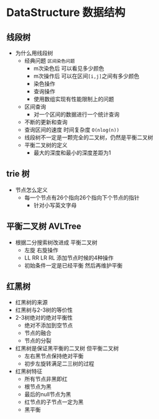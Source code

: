 # DataStructure 数据结构

## 线段树
- 为什么用线段树
    - 经典问题 `区间染色问题`
        - m次染色后 可以看见多少颜色
        - m次操作后 可以在区间`[i,j]`之间有多少颜色
        - 染色操作
        - 查询操作
        - 使用数组实现有性能限制上的问题
    - 区间查询
        - 对一个区间的数据进行一个统计查询
    - 不断的更新和查询
    - 查询区间的速度 时间复杂度 `O(nlog(n))`
    - 线段树不一定是一颗完全的二叉树，仍然是平衡二叉树
    - 平衡二叉树的定义
        - 最大的深度和最小的深度差距为1

## trie 树
- 节点怎么定义
    - 每一个节点有26个指向26个指向下个节点的指针 
        - 针对小写英文字母

## 平衡二叉树 AVLTree
- 根据二分搜索树改进成 平衡二叉树
    - 左旋 右旋操作
    - LL RR LR RL 添加节点时候的4种操作
    - 初始条件一定是已经平衡 然后再维护平衡
    
## 红黑树
- 红黑树的来源
- 红黑树与2-3树的等价性
- 2-3树绝对的绝对平衡性
    - 绝对不添加到空节点
    - 节点的融合
    - 节点的分裂
- 红黑树是保证黑平衡的二叉树 但平衡二叉树
    - 左右黑节点保持绝对平衡
    - 初步左旋转满足二三树的过程
- 红黑树特征
    - 所有节点非黑即红
    - 根节点为黑
    - 最后的null节点为黑
    - 红节点的子节点一定为黑
    - 黑平衡

    